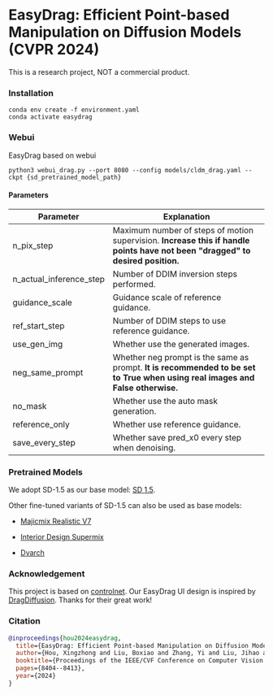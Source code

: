 # EasyDrag: Efficient Point-based Manipulation on Diffusion Models (CVPR 2024)

This is a research project, NOT a commercial product.

### Installation

```
conda env create -f environment.yaml
conda activate easydrag
```

### Webui

EasyDrag based on webui

```
python3 webui_drag.py --port 8080 --config models/cldm_drag.yaml --ckpt {sd_pretrained_model_path}
```

#### Parameters

|Parameter|Explanation|
|-----|------|
|n_pix_step|Maximum number of steps of motion supervision. **Increase this if handle points have not been "dragged" to desired position.**|
|n_actual_inference_step|Number of DDIM inversion steps performed.|
|guidance_scale|Guidance scale of reference guidance.|
|ref_start_step|Number of DDIM steps to use reference guidance.|
|use_gen_img|Whether use the generated images.|
|neg_same_prompt|Whether neg prompt is the same as prompt. **It is recommended to be set to True when using real images and False otherwise.**|
|no_mask|Whether use the auto mask generation.|
|reference_only|Whether use reference guidance.|
|save_every_step|Whether save pred_x0 every step when denoising.|

### Pretrained Models

We adopt SD-1.5 as our base model: [SD 1.5](https://huggingface.co/runwayml/stable-diffusion-v1-5/blob/main/v1-5-pruned-emaonly.ckpt).

Other fine-tuned variants of SD-1.5 can also be used as base models:

- [Majicmix Realistic V7](https://civitai.com/models/43331/majicmix-realistic)

- [Interior Design Supermix](https://civitai.com/models/28112/xsarchitectural-interiordesign-forxslora)

- [Dvarch](https://civitai.com/models/8552/dvarch-multi-prompt-architecture-tuned-model)

### Acknowledgement

This project is based on [controlnet](https://github.com/lllyasviel/ControlNet). Our EasyDrag UI design is inspired by [DragDiffusion](https://github.com/Yujun-Shi/DragDiffusion). Thanks for their great work!

### Citation
```bibtex
@inproceedings{hou2024easydrag,
  title={EasyDrag: Efficient Point-based Manipulation on Diffusion Models},
  author={Hou, Xingzhong and Liu, Boxiao and Zhang, Yi and Liu, Jihao and Liu, Yu and You, Haihang},
  booktitle={Proceedings of the IEEE/CVF Conference on Computer Vision and Pattern Recognition},
  pages={8404--8413},
  year={2024}
}
```